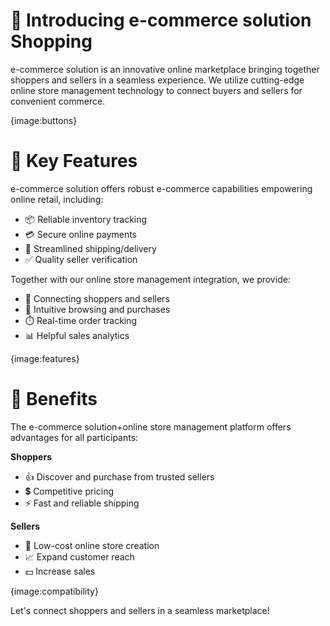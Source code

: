 # 🛒 Introducing e-commerce solution Shopping

e-commerce solution is an innovative online marketplace bringing together shoppers and sellers in a seamless experience. We utilize cutting-edge online store management technology to connect buyers and sellers for convenient commerce.

{image:buttons}

# 🚀 Key Features

e-commerce solution offers robust e-commerce capabilities empowering online retail, including:

- 📦 Reliable inventory tracking
- 💳 Secure online payments
- 🚚 Streamlined shipping/delivery
- ✅ Quality seller verification

Together with our online store management integration, we provide:

- 🤝 Connecting shoppers and sellers
- 🛒 Intuitive browsing and purchases
- ⏱️ Real-time order tracking
- 📊 Helpful sales analytics

{image:features}

# 💎 Benefits

The e-commerce solution+online store management platform offers advantages for all participants:

**Shoppers**

- 👍 Discover and purchase from trusted sellers
- 💲 Competitive pricing
- ⚡️ Fast and reliable shipping

**Sellers**

- 🏪 Low-cost online store creation
- 📈 Expand customer reach
- 💵 Increase sales

{image:compatibility}

Let's connect shoppers and sellers in a seamless marketplace!